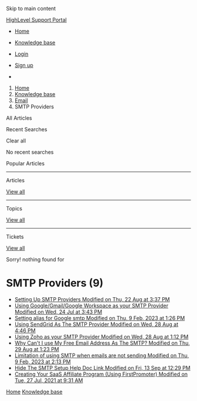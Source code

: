 Skip to main content

[ HighLevel Support Portal ](https://help.gohighlevel.com)

  * [ Home ](/support/home)
  * [ Knowledge base ](/support/solutions)

  * [Login](/support/login)
  * [Sign up](/support/signup)
  * 

  1. [Home](/support/home)
  2. [Knowledge base](/support/solutions)
  3. [Email](/support/solutions/48000449563)
  4. SMTP Providers

All  Articles 

Recent Searches

Clear all

No recent searches

Popular Articles

* * *

Articles

[View all](/support/search/solutions)

* * *

Topics

[View all](/support/search/topics)

* * *

Tickets

[View all](/support/search/tickets)

Sorry! nothing found for   

# SMTP Providers (9)

  * [ Setting Up SMTP Providers Modified on Thu, 22 Aug at 3:37 PM  ](/support/solutions/articles/48001059689-setting-up-smtp-providers)
  * [ Using Google/Gmail/Google Workspace as your SMTP Provider Modified on Wed, 24 Jul at 3:43 PM  ](/support/solutions/articles/48001148427-using-google-gmail-google-workspace-as-your-smtp-provider)
  * [ Setting alias for Google smtp Modified on Thu, 9 Feb, 2023 at 1:26 PM  ](/support/solutions/articles/48001184605-setting-alias-for-google-smtp)
  * [ Using SendGrid As The SMTP Provider Modified on Wed, 28 Aug at 4:46 PM  ](/support/solutions/articles/48001166110-using-sendgrid-as-the-smtp-provider)
  * [ Using Zoho as your SMTP Provider Modified on Wed, 28 Aug at 1:12 PM  ](/support/solutions/articles/48001173743-using-zoho-as-your-smtp-provider)
  * [ Why Can't I use My Free Email Address As The SMTP? Modified on Thu, 29 Aug at 1:23 PM  ](/support/solutions/articles/48001063376-why-can-t-i-use-my-free-email-address-as-the-smtp-)
  * [ Limitation of using SMTP when emails are not sending Modified on Thu, 9 Feb, 2023 at 2:13 PM  ](/support/solutions/articles/48001203144-limitation-of-using-smtp-when-emails-are-not-sending)
  * [ Hide The SMTP Setup Help Doc Link Modified on Fri, 13 Sep at 12:29 PM  ](/support/solutions/articles/48001065654-hide-the-smtp-setup-help-doc-link)
  * [ Creating Your SaaS Affiliate Program (Using FirstPromoter) Modified on Tue, 27 Jul, 2021 at 9:31 AM  ](/support/solutions/articles/48001188211-creating-your-saas-affiliate-program-using-firstpromoter-)

[Home](/support/home) [Knowledge base](/support/solutions)
